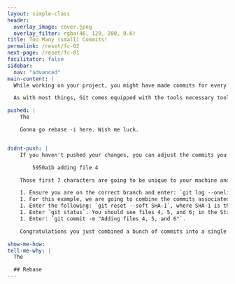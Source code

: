 ```yaml
---
layout: simple-class
header:
  overlay_image: cover.jpeg
  overlay_filter: rgba(46, 129, 200, 0.6)
title: Too Many (small) Commits!
permalink: /reset/fc-02
next-page: /reset/fc-01
facilitator: false
sidebar:
  nav: "advanced"
main-content: |
  While working on your project, you might have made commits for every little change you made along the way and created a commit history that looks more like an avalanche of information as opposed to a succinct list of the changes you made to the branch.

  As with most things, Git comes equipped with the tools necessary tools to save you from yourself.

pushed: |
    The

    Gonna go rebase -i here. Wish me luck.


didnt-push: |
    If you haven't pushed your changes, you can adjust the commits you created without worrying about causing problems for other collaborators using the `reset` command. If you created files using the Bash or PowerShell scripts we provided, your commit message history should include 6 commits that look something like this:

        5950a1b adding file 4

    Those first 7 characters are going to be unique to your machine and is the SHA-1 hash assigned to that specific commit. We are going to use that hash identifier when using the `reset` command.

    1. Ensure you are on the correct branch and enter: `git log --oneline`.
    1. For this example, we are going to combine the commits associated with the addition of files 4, 5, and 6. So identify the SHA-1 associated with the commit for **adding file 3**.
    1. Enter the following: `git reset --soft SHA-1`, where SHA-1 is the SHA-1 associated with the `adding file 3` commit.
    1. Enter `git status`. You should see files 4, 5, and 6; in the Staging Area (aka ready to be committed).
    1. Enter: `git commit -m "Adding files 4, 5, and 6"`.

    Congratulations you just combined a bunch of commits into a single commit! Now, none of the other collaborators will know that you make **way** too many commits!

show-me-how:
tell-me-why: |
  The

  ## Rebase 
---
```

